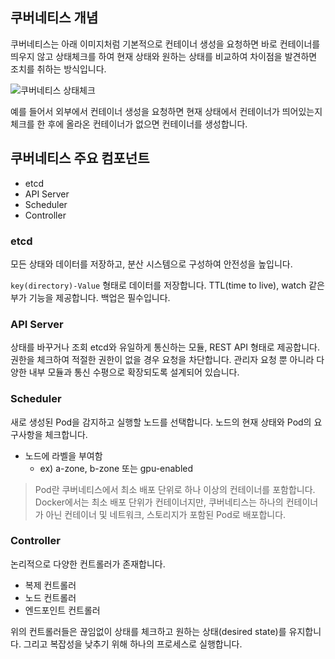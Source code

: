 ## 쿠버네티스 개념

쿠버네티스는 아래 이미지처럼 기본적으로 컨테이너 생성을 요청하면 바로 컨테이너를 띄우지 않고 상태체크를 하여 현재 상태와 원하는 상태를 비교하여 차이점을 발견하면 조치를 취하는 방식입니다.

![쿠버네티스 상태체크](https://user-images.githubusercontent.com/22395934/124599364-8e643e80-dea0-11eb-9d0e-53e7b7b6ad81.png)

예를 들어서 외부에서 컨테이너 생성을 요청하면 현재 상태에서 컨테이너가 띄어있는지 체크를 한 후에 올라온 컨테이너가 없으면 컨테이너를 생성합니다.

## 쿠버네티스 주요 컴포넌트

- etcd
- API Server
- Scheduler
- Controller

### etcd

모든 상태와 데이터를 저장하고, 분산 시스템으로 구성하여 안전성을 높입니다.

`key(directory)-Value` 형태로 데이터를 저장합니다. 
TTL(time to live), watch 같은 부가 기능을 제공합니다.
백업은 필수입니다.

### API Server

상태를 바꾸거나 조회 etcd와 유일하게 통신하는 모듈, REST API 형태로 제공합니다. 
권한을 체크하여 적절한 권한이 없을 경우 요청을 차단합니다. 관리자 요청 뿐 아니라 다양한 내부 모듈과 통신 수평으로 확장되도록 설계되어 있습니다.

### Scheduler
 
새로 생성된 Pod을 감지하고 실행할 노드를 선택합니다. 노드의 현재 상태와 Pod의 요구사항을 체크합니다.

- 노드에 라벨을 부여함
    - ex) a-zone, b-zone 또는 gpu-enabled

> Pod란 쿠버네티스에서 최소 배포 단위로 하나 이상의 컨테이너를 포함합니다. Docker에서는 최소 배포 단위가 컨테이너지만, 쿠버네티스는 하나의 컨테이너가 아닌 컨테이너 및 네트워크, 스토리지가 포함된 Pod로 배포합니다.

### Controller

논리적으로 다양한 컨트롤러가 존재합니다. 

- 복제 컨트롤러
- 노드 컨트롤러
- 엔드포인트 컨트롤러

위의 컨트롤러들은 끊임없이 상태를 체크하고 원하는 상태(desired state)를 유지합니다. 그리고 복잡성을 낮추기 위해 하나의 프로세스로 실행합니다.
